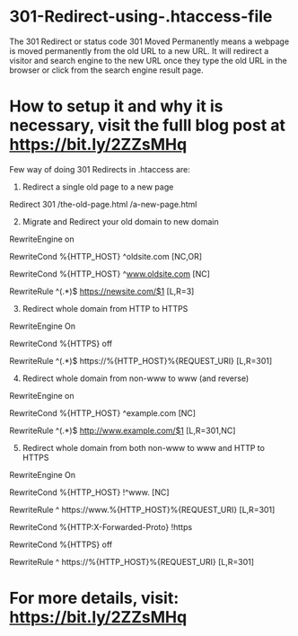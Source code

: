 # 301-Redirect-using-.htaccess-file

The 301 Redirect or status code 301 Moved Permanently means a webpage is moved permanently from the old URL to a new URL. It will redirect a visitor and search engine to the new URL once they type the old URL in the browser or click from the search engine result page.

How to setup it and why it is necessary, visit the fulll blog post at https://bit.ly/2ZZsMHq
======================

Few way of doing 301 Redirects in .htaccess are:

1) Redirect a single old page to a new page

Redirect 301 /the-old-page.html /a-new-page.html


2) Migrate and Redirect your old domain to new domain

RewriteEngine on 

RewriteCond %{HTTP_HOST} ^oldsite.com [NC,OR] 

RewriteCond %{HTTP_HOST} ^www.oldsite.com [NC] 

RewriteRule ^(.*)$ https://newsite.com/$1 [L,R=3]



3) Redirect whole domain from HTTP to HTTPS

RewriteEngine On 

RewriteCond %{HTTPS} off 

RewriteRule ^(.*)$ https://%{HTTP_HOST}%{REQUEST_URI} [L,R=301] 



4) Redirect whole domain from non-www to www (and reverse)

RewriteEngine on 

RewriteCond %{HTTP_HOST} ^example.com [NC] 

RewriteRule ^(.*)$ http://www.example.com/$1 [L,R=301,NC] 



5) Redirect whole domain from both non-www to www and HTTP to HTTPS

RewriteEngine On 

RewriteCond %{HTTP_HOST} !^www\. [NC] 

RewriteRule ^ https://www.%{HTTP_HOST}%{REQUEST_URI} [L,R=301] 

RewriteCond %{HTTP:X-Forwarded-Proto} !https 

RewriteCond %{HTTPS} off 

RewriteRule ^ https://%{HTTP_HOST}%{REQUEST_URI} [L,R=301] 



For more details, visit: https://bit.ly/2ZZsMHq
=======================
